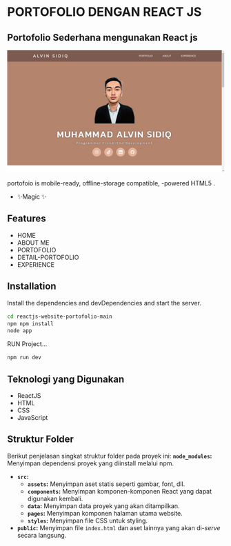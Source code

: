 # PORTOFOLIO DENGAN REACT JS 
## Portofolio Sederhana mengunakan React js 
![logo](https://github.com/alvinsidiq/reactjs-website-portofolio-main/blob/main/src/assets/Screenshot%20(123).png)

portofoio is mobile-ready, offline-storage compatible,
-powered HTML5 .

- ✨Magic ✨

## Features

- HOME
- ABOUT ME 
- PORTOFOLIO
- DETAIL-PORTOFOLIO
- EXPERIENCE

## Installation
Install the dependencies and devDependencies and start the server.

```sh
cd reactjs-website-portofolio-main
npm npm install
node app
```

RUN Project...

```sh
npm run dev
```
## Teknologi yang Digunakan

* ReactJS
* HTML
* CSS
* JavaScript

## Struktur Folder
Berikut penjelasan singkat struktur folder pada proyek ini:
 **`node_modules`:** Menyimpan dependensi proyek yang diinstall melalui npm.
* **`src`:** 
    * **`assets`:** Menyimpan aset statis seperti gambar, font, dll.
    * **`components`:** Menyimpan komponen-komponen React yang dapat digunakan kembali.
    * **`data`:** Menyimpan data proyek yang akan ditampilkan.
    * **`pages`:** Menyimpan komponen halaman utama website.
    * **`styles`:** Menyimpan file CSS untuk styling.
* **`public`:** Menyimpan file  `index.html`  dan  aset  lainnya  yang  akan  di-*serve*  secara  langsung.




